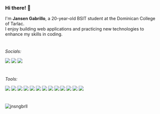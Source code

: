 <h3>Hi there! 👋</h3>

<p>I'm <strong>Jansen Gabrillo</strong>, a 20-year-old BSIT student at the Dominican College of Tarlac. <br/> I enjoy building web applications and practicing new technologies to enhance my skills in coding.</p>

#

*Socials:* <br>

<a href="https://www.facebook.com/jnsngbrll"><img src="https://img.shields.io/badge/jansengabrillo-1877F2?style=for-the-badge&logo=facebook&logoColor=white"></a> <a href="https://www.instagram.com/jnsngbrll/"><img src="https://img.shields.io/badge/jansengabrillo-%23E4405F.svg?&style=for-the-badge&logo=instagram&logoColor=white"></a> <a href="https://www.linkedin.com/in/jnsngbrll/"><img src="https://img.shields.io/badge/jansengabrillo-%230077B5.svg?&style=for-the-badge&logo=linkedin&logoColor=white"></a> 

#

*Tools:* <br>

<img src="https://img.shields.io/badge/html5-%23E34F26.svg?style=for-the-badge&logo=html5&logoColor=white"> <img src="https://img.shields.io/badge/css3%20-%2314354C.svg?&style=for-the-badge&logo=css3&logoColor=white"> <img src="https://img.shields.io/badge/tailwind_css-%2338B2AC.svg?style=for-the-badge&logo=tailwind-css&logoColor=white"> <img src="https://img.shields.io/badge/javascript%20-%23323330.svg?&style=for-the-badge&logo=javascript&logoColor=%23F7DF1E"> <img src="https://img.shields.io/badge/mongodb%20-%2347A248svg?&style=for-the-badge&logo=mongodb&logoColor=white"> <img src="https://img.shields.io/badge/express.js%20-%23404d59.svg?&style=for-the-badge&logo=express&logoColor=%2361DAFB"> <img src="https://img.shields.io/badge/react-%2320232a.svg?style=for-the-badge&logo=react&logoColor=%2361DAFB"> <img src="https://img.shields.io/badge/node.js%20-%23008CC1.svg?&style=for-the-badge&logo=node.js&logoColor=white"> <img src="https://img.shields.io/badge/git%20-%23F05032.svg?&style=for-the-badge&logo=git&logoColor=white"/> <img src="https://img.shields.io/badge/mysql-%2300758F.svg?style=for-the-badge&logo=mysql&logoColor=white"> <img src="https://img.shields.io/badge/bootstrap-%23563D7C.svg?style=for-the-badge&logo=bootstrap&logoColor=white)"> <img src="https://img.shields.io/badge/vs code-%23007ACC.svg?style=for-the-badge&logo=visualstudiocode&logoColor=white"> <img src="https://img.shields.io/badge/figma-%23F24E1E.svg?style=for-the-badge&logo=figma&logoColor=white">

#

<p><img align="left" src="https://github-readme-stats.vercel.app/api/top-langs?username=jnsngbrll&show_icons=true&locale=en&layout=compact" alt="jnsngbrll" /></p>
